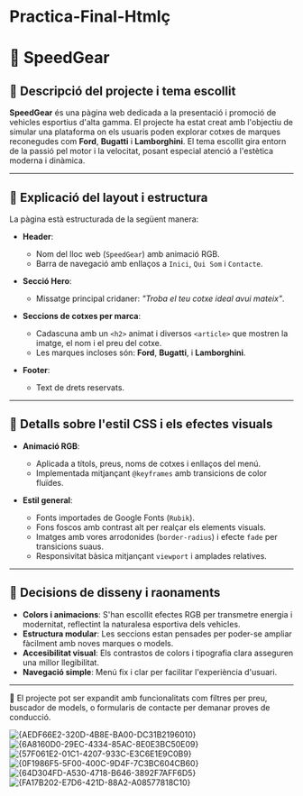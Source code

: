 # Practica-Final-Htmlç

# 🚗 SpeedGear

## 📌 Descripció del projecte i tema escollit

**SpeedGear** és una pàgina web dedicada a la presentació i promoció de vehicles esportius d'alta gamma. El projecte ha estat creat amb l'objectiu de simular una plataforma on els usuaris poden explorar cotxes de marques reconegudes com **Ford**, **Bugatti** i **Lamborghini**. El tema escollit gira entorn de la passió pel motor i la velocitat, posant especial atenció a l'estètica moderna i dinàmica.

---

## 🧭 Explicació del layout i estructura

La pàgina està estructurada de la següent manera:

- **Header**:
  - Nom del lloc web (`SpeedGear`) amb animació RGB.
  - Barra de navegació amb enllaços a `Inici`, `Qui Som` i `Contacte`.

- **Secció Hero**:
  - Missatge principal cridaner: *"Troba el teu cotxe ideal avui mateix"*.

- **Seccions de cotxes per marca**:
  - Cadascuna amb un `<h2>` animat i diversos `<article>` que mostren la imatge, el nom i el preu del cotxe.
  - Les marques incloses són: **Ford**, **Bugatti**, i **Lamborghini**.

- **Footer**:
  - Text de drets reservats.

---

## 🎨 Detalls sobre l'estil CSS i els efectes visuals

- **Animació RGB**:
  - Aplicada a títols, preus, noms de cotxes i enllaços del menú.
  - Implementada mitjançant `@keyframes` amb transicions de color fluïdes.

- **Estil general**:
  - Fonts importades de Google Fonts (`Rubik`).
  - Fons foscos amb contrast alt per realçar els elements visuals.
  - Imatges amb vores arrodonides (`border-radius`) i efecte `fade` per transicions suaus.
  - Responsivitat bàsica mitjançant `viewport` i amplades relatives.

---

## 🧠 Decisions de disseny i raonaments

- **Colors i animacions**: S'han escollit efectes RGB per transmetre energia i modernitat, reflectint la naturalesa esportiva dels vehicles.
- **Estructura modular**: Les seccions estan pensades per poder-se ampliar fàcilment amb noves marques o models.
- **Accesibilitat visual**: Els contrastos de colors i tipografia clara asseguren una millor llegibilitat.
- **Navegació simple**: Menú fix i clar per facilitar l'experiència d'usuari.

---

📁 El projecte pot ser expandit amb funcionalitats com filtres per preu, buscador de models, o formularis de contacte per demanar proves de conducció.


![{AEDF66E2-320D-4B8E-BA00-DC31B2196010}](https://github.com/user-attachments/assets/8e11ecd9-86a5-47a1-b437-8c7d115916d5)
![{6A8160D0-29EC-4334-85AC-8E0E3BC50E09}](https://github.com/user-attachments/assets/79098c97-0890-45e3-a68a-feef261a5eab)
![{57F061E2-01C1-4207-933C-E3C6E1E9C0B9}](https://github.com/user-attachments/assets/586ae11f-9be6-48c6-b248-612f750fef29)
![{0F1986F5-5F00-400C-9D4F-7C3BC604CB60}](https://github.com/user-attachments/assets/146cc257-bcf4-4cac-939e-a1c776d1734d)
![{64D304FD-A530-4718-B646-3892F7AFF6D5}](https://github.com/user-attachments/assets/c792b1b9-e8f7-4992-8800-1650ba8adad0)
![{FA17B202-E7D6-421D-88A2-A08577818C10}](https://github.com/user-attachments/assets/e0a00b01-44e5-49df-b89b-272511ca4294)
